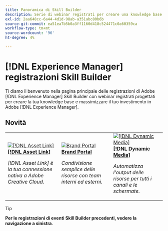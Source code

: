 ```yaml
---
title: Panoramica di Skill Builder
description: Serie di webinar registrati per creare una knowledge base e massimizzare l'investimento in Adobe Experience Manager
exl-id: 2aa648cc-6a44-4d1d-98ab-a351abc80b6b
source-git-commit: ea51ea7b5b0a3ff1160d418c524471c0a60359ca
workflow-type: tm+mt
source-wordcount: '96'
ht-degree: 4%

---
```


# [!DNL Experience Manager] registrazioni Skill Builder

Ti diamo il benvenuto nella pagina principale delle registrazioni di Adobe [!DNL Experience Manager] Skill Builder con webinar registrati progettati per creare la tua knowledge base e massimizzare il tuo investimento in Adobe [!DNL Experience Manager].

## Novità

<table>
<tr>
  <td>
    <a href="https://experienceleague.adobe.com/en/docs/experience-manager-skill-builder/skill-builder/for-2020/asset-link">
      <img alt="[!DNL Asset Link]" src="assets/332127.jpeg" />
    </a>
    <div>
      <a href="https://experienceleague.adobe.com/en/docs/experience-manager-skill-builder/skill-builder/for-2020/asset-link">
    <strong>[!DNL Asset Link]</strong>
    </a>
    </div>
    <p>
    <em>[!DNL Asset Link] è la tua connessione nativa a Adobe Creative Cloud.</em>
    <p>
  </td>
  <td>
    <a href="https://experienceleague.adobe.com/en/docs/experience-manager-skill-builder/skill-builder/for-2020/brand-portal">
    <img alt="Brand Portal" src="assets/332133.jpeg" />
    </a>
    <div>
    <a href="https://experienceleague.adobe.com/en/docs/experience-manager-skill-builder/skill-builder/for-2020/brand-portal">
    <strong>Brand Portal</strong>
    </a>
    </div>
    <p>
    <em>Condivisione semplice delle risorse con team interni ed esterni.</em>
    </p>
  </td>
  <td>
    <a href="https://experienceleague.adobe.com/en/docs/experience-manager-skill-builder/skill-builder/for-2020/dynamic-media">
      <img alt="[!DNL Dynamic Media]" src="assets/332132.jpeg" />
    </a>
     <div>
      <a href="https://experienceleague.adobe.com/en/docs/experience-manager-skill-builder/skill-builder/for-2020/dynamic-media">
        <strong>[!DNL Dynamic Media]</strong>
      </a>
    </div>
    <p>
    <em>Automatizza l'output delle risorse per tutti i canali e le schermate.</em>
    <p>
  </td>
</tr>
</table>

>[!TIP]
>
>**Per le registrazioni di eventi Skill Builder precedenti, vedere la navigazione a sinistra**.
